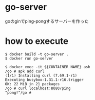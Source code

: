# go-server
goのginでping-pongするサーバーを作った

# how to execute
```
$ docker build -t go-server .
$ docker run go-server
```

```
$ docker exec -it ${CONTAINER NAME} ash
/go # apk add curl
(1/1) Installing curl (7.69.1-r1)
Executing busybox-1.31.1-r16.trigger
OK: 22 MiB in 21 packages
/go # curl localhost:8080/ping
"pong!"/go # 
```